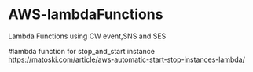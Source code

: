 # AWS-lambdaFunctions
Lambda Functions using CW event,SNS and SES

#lambda function for stop_and_start instance
https://matoski.com/article/aws-automatic-start-stop-instances-lambda/
